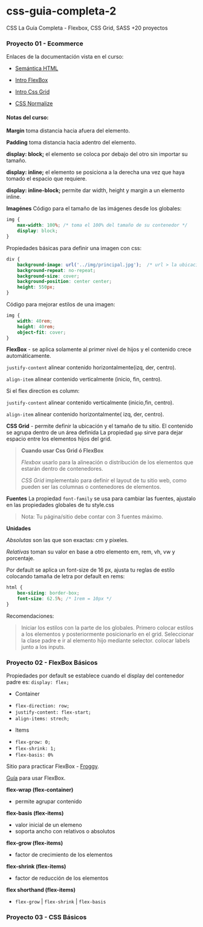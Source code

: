 # css-guia-completa-2
CSS La Guía Completa - Flexbox, CSS Grid, SASS +20 proyectos

### Proyecto 01 - Ecommerce
Enlaces de la documentación vista en el curso:
* [Semántica HTML](https://blog.hubspot.com/website/semantic-html)

* [Intro FlexBox](https://css-tricks.com/snippets/css/a-guide-to-flexbox/)

* [Intro Css Grid](https://css-tricks.com/snippets/css/complete-guide-grid/#aa-introduction)

* [CSS Normalize](https://necolas.github.io/normalize.css/)

#### Notas del curso:

**Margin** toma distancia hacia afuera del elemento.

**Padding** toma distancia hacia adentro del elemento.

**display: block;** el elemento se coloca por debajo del otro sin importar su tamaño.

**display: inline;** el elemento se posiciona a la derecha una vez que haya tomado el espacio que requiere.

**display: inline-block;** permite dar width, height y margin a un elemento inline.

**Imagénes**
Código para el tamaño de las imágenes desde los globales:
```css
img {
    max-width: 100%; /* toma el 100% del tamaño de su contenedor */
    display: block;
}
```
Propiedades básicas para definir una imagen con css: 
```css 
div {
    background-image: url('../img/principal.jpg');  /* url > la ubicación es relativa  */
    background-repeat: no-repeat;
    background-size: cover;
    background-position: center center;
    height: 550px;
}
```
Código para mejorar estilos de una imagen:
```css 
img {
    width: 40rem;
    height: 40rem;
    object-fit: cover;
} 
```

**FlexBox** - se aplica solamente al primer nivel de hijos y el contenido crece automáticamente.

`justify-content` alinear contenido horizontalmente(izq, der, centro).

`align-item` alinear contenido verticalmente (inicio, fin, centro).

Si el flex direction es column:

`justify-content` alinear contenido verticalmente (inicio,fin, centro).

`align-item` alinear contenido horizontalmente( izq, der, centro).

**CSS Grid**  - permite definir la ubicación y el tamaño de tu sitio. El contenido se agrupa dentro de un área definida
La propiedad `gap` sirve para dejar espacio entre los elementos hijos del grid.

> **Cuando usar Css Grid ó FlexBox**
>
> _Flexbox_ usarlo para la alineación o distribución de los elementos que estarán dentro de contenedores.
>
> _CSS Grid_ implementalo para definir el layout de tu sitio web, como pueden ser las columnas o contenedores de elementos. 

**Fuentes**
La propiedad `font-family` se usa para cambiar las fuentes, ajustalo en las propiedades globales de tu style.css

> Nota: Tu página/sitio debe contar con 3 fuentes máximo.

**Unidades**

_Absolutas_ son las que son exactas: cm y pixeles.

_Relativas_ toman su valor en base a otro elemento em, rem, vh, vw y porcentaje.

Por default se aplica un font-size de 16 px, ajusta tu reglas de estilo colocando tamaña de letra por default en rems: 
```css
html {
    box-sizing: border-box;
    font-size: 62.5%; /* 1rem = 10px */
}
```

Recomendaciones:
> Iniciar los estilos con la parte de los globales.
> Primero colocar estilos a los elementos y posteriormente posicionarlo en el grid.
> Seleccionar	la clase padre e ir al elemento hijo mediante selector.
> colocar labels junto a los inputs.

### Proyecto 02 - FlexBox Básicos
Propiedades por default se establece cuando el display del contenedor padre es:  `display: flex;`

- Container
* `flex-direction: row;`
* `justify-content: flex-start;`
* `align-items: strech;`

- Items
* `flex-grow: 0;`
* `flex-shrink: 1;`
* `flex-basis: 0%`

Sitio para practicar FlexBox - [Froggy](https://flexboxfroggy.com/).

[Guía](https://css-tricks.com/snippets/css/a-guide-to-flexbox/) para usar FlexBox.

**flex-wrap (flex-container)**
- permite agrupar contenido

**flex-basis (flex-items)** 
- valor inicial de un elemeno
- soporta ancho con relativos o absolutos 

**flex-grow  (flex-items)**
- factor de crecimiento de los elementos

**flex-shrink (flex-items)**
- factor de reducción de los elementos

**flex shorthand (flex-items)**
- `flex-grow` | `flex-shrink` | `flex-basis`

### Proyecto 03 - CSS Básicos